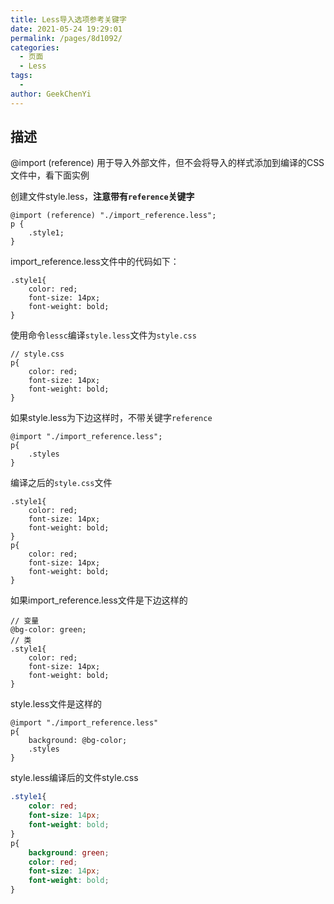 ```yaml
---
title: Less导入选项参考关键字
date: 2021-05-24 19:29:01
permalink: /pages/8d1092/
categories:
  - 页面
  - Less
tags:
  - 
author: GeekChenYi
---
```


## 描述

@import (reference) 用于导入外部文件，但不会将导入的样式添加到编译的CSS文件中，看下面实例

创建文件style.less，**注意带有`reference`关键字**

```less
@import (reference) "./import_reference.less";
p {
    .style1;
}
```

import_reference.less文件中的代码如下：

```less
.style1{
    color: red;
    font-size: 14px;
    font-weight: bold;
}
```

使用命令`lessc`编译`style.less`文件为`style.css`

```less
// style.css
p{
    color: red;
    font-size: 14px;
    font-weight: bold;
}

```

如果style.less为下边这样时，不带关键字`reference`

```less
@import "./import_reference.less";
p{
    .styles
}
```

编译之后的`style.css`文件

```less
.style1{
    color: red;
    font-size: 14px;
    font-weight: bold;
}
p{
    color: red;
    font-size: 14px;
    font-weight: bold;
}
```

如果import_reference.less文件是下边这样的

```less
// 变量
@bg-color: green;
// 类
.style1{
    color: red;
    font-size: 14px;
    font-weight: bold;
}
```

style.less文件是这样的

```less
@import "./import_reference.less"
p{
    background: @bg-color;
    .styles
}
```

style.less编译后的文件style.css

```css
.style1{
    color: red;
    font-size: 14px;
    font-weight: bold;
}
p{
    background: green;
    color: red;
    font-size: 14px;
    font-weight: bold;
}
```
